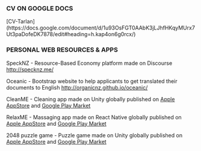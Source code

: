 <h3>CV ON GOOGLE DOCS</h3>
[CV-Tarlan](https://docs.google.com/document/d/1u93OsFGT0AAbK3jLJhfHKqyMUrx7Ut3paDofeDK7878/edit#heading=h.kap4on6g0rcx/)

<h3>PERSONAL WEB RESOURCES & APPS</h3>

SpeckNZ - Resource-Based Economy platform made on Discourse http://specknz.me/ 

Oceanic - Bootstrap website to help applicants to get translated their documents to English http://organicnz.github.io/oceanic/

CleanME - Cleaning app made on Unity globally published on [Apple AppStore](https://itunes.apple.com/nz/app/cleanme-cleaning-services/id1181291989?mt=8/) and [Google Play Market](https://play.google.com/store/apps/details?id=com.specknz.cleanme/) 

RelaxME - Massaging app made on React Native globally published on [Apple AppStore](https://itunes.apple.com/nz/app/relaxme-massage-services/id1186184398?mt=8/) and [Google Play Market](https://play.google.com/store/apps/details?id=com.specknz.relaxme/)

2048 puzzle game - Puzzle game made on Unity globally published on [Apple AppStore](https://itunes.apple.com/nz/app/2048-logic-puzzle-game/id1193111277?mt=8/) and [Google Play Market](https://play.google.com/store/apps/details?id=me.specknz.puzzle)

